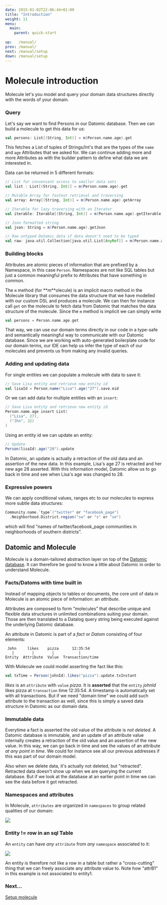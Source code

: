 ```yaml
---
date: 2015-01-02T22:06:44+01:00
title: "Introduction"
weight: 11
menu:
  main:
    parent: quick-start
    
up:   /manual/
prev: /manual/
next: /manual/setup
down: /manual/setup
---
```


# Molecule introduction

Molecule let's you model and query your domain data structures directly with the words of your domain.

### Query

Let's say we want to find Persons in our Datomic database. Then we can build a molecule to get this data
for us:

```scala
val persons: List[(String, Int)] = m(Person.name.age).get
```
This fetches a List of tuples of Strings/Int's that are the types of the `name` and `age` Attributes that 
we asked for. We can continue adding more and more Attributes as with the builder pattern to define what data
we are interested in.

Data can be returned in 5 different formats:

```scala
// List for convenient access to smaller data sets
val list : List[(String, Int)] = m(Person.name.age).get

// Mutable Array for fastest retrieval and traversing
val array: Array[(String, Int)] = m(Person.name.age).getArray

// Iterable for lazy traversing with an Iterator
val iterable: Iterable[(String, Int)] = m(Person.name.age).getIterable

// Json formatted string 
val json: String = m(Person.name.age).getJson

// Raw untyped Datomic data if data doesn't need to be typed
val raw: java.util.Collection[java.util.List[AnyRef]] = m(Person.name.age).getJson
```

### Building blocks

Attributes are atomic pieces of information that are prefixed by a Namespace, in this case `Person`. Namespaces
are not like SQL tables but just a common meaningful prefix to Attributes that have something in common. 

The `m` method (for **_m_**olecule) is an implicit macro method in the Molecule library that consumes the
data structure that we have modelled with our custom DSL and produces a molecule. We can then for instance 
call `get` on the molecule to fetch data from Datomic that matches the data structure of the molecule. 
Since the `m` method is implicit we can simply write
```scala
val persons = Person.name.age.get
```
That way, we can use our domain terms directly in our code in a type-safe and semantically meaningful way to
 communicate with our Datomic database. Since we are working with auto-generated boilerplate code for
 our domain terms, our IDE can help us infer the type of each of our molecules and prevents us from making 
 any invalid queries.


### Adding and updating data

For single entities we can populate a molecule with data to save it:

```scala
// Save Lisa entity and retrieve new entity id
val lisaId = Person.name("Lisa").age("27").save.eid
```
Or we can add data for multiple entities with an `insert`:

```scala
// Save Lisa entity and retrieve new entity id
Person.name.age insert List(
  ("Lisa", 27),
  ("Jhn", 32)
)
```
Using an entity id we can update an entity:
```scala
// Update
Person(lisaId).age("28").update
```
In Datomic, an update is actually a retraction of the old data and an assertion of the new data. In this example, 
Lisa's age 27 is retracted and her new age 28 asserted. With this information model, Datomic allow us to go
back in time and see when Lisa's age was changed to 28. 


### Expressive powers

We can apply conditional values, ranges etc to our molecules to express more subtle data structures:

```scala
Community.name.`type`("twitter" or "facebook_page")
  .Neighborhood.District.region("sw" or "s" or "se")
```
which will find "names of twitter/facebook_page communities in neighborhoods of southern districts".



## Datomic and Molecule

Molecule is a domain-tailored abstraction layer on top of the [Datomic database](https://www.datomic.com). It can therefore be good to know 
a little about Datomic in order to understand Molecule.


### Facts/Datoms with time built in

Instead of mapping objects to tables or documents, the core unit of data in Molecule is an atomic piece of 
information: an _attribute_. 

Attributes are composed to form "molecules" that describe unique and flexible data structures in unlimited 
combinations suiting your domain. Those are then translated to a Datalog query string being executed against the 
underlying Datomic database.

An attribute in Datomic is part of a _fact_ or _Datom_ consisting of four elements:

```
 John     likes    pizza      12:35:54
   |        |        |           |
Entity  Attribute  Value  Transaction/time
```

With Molecule we could model asserting the fact like this:

```scala
val txTime = Person(johnId).likes("pizza").update.txInstant
```
_likes_ is an `attribute` with `value` _pizza_. It is **asserted** that the `entity` _johnId_ likes pizza 
at `transaction` time 12:35:54. A timestamp is automatically set with all transactions. But if we need 
"domain time" we could add such attribute to the transaction as well, since this is simply a saved data structure 
in Datomic as our domain data.


### Immutable data

Everytime a fact is asserted the old value of the attribute is _not deleted_. A Datomic database is immutable, and
an update of an attribute value internally creates a retraction of the old value and an assertion of the new value.
In this way, we can go back in time and see the values of an attribute _at any point in time_. We could for instance see all 
our previous addresses if this was part of our domain model.

Also when we delete data, it's actually not deleted, but "retracted". Retracted data doesn't show up when we are 
querying the current database. But if we look at the database at an earlier point in time we can see the data 
before it got retracted.

### Namespaces and attributes

In Molecule, `attributes` are organized in `namespaces` to group related qualities of our domain:
 
![](/img/DatomicElements1.png)

### Entity != row in an sql Table

An `entity` can have _any_ `attribute` from _any_ `namespace` associated to it:

![](/img/DatomicElements2.png)

An entity is therefore not like a row in a table but rather a "cross-cutting" thing that we can freely associate 
any attribute value to. Note how "attrB1" in this example is not associated to entity1.



### Next...

[Setup molecule](/manual/setup/)
